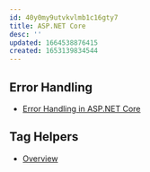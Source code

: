 ```yaml
---
id: 40y0my9utvkvlmb1c16gty7
title: ASP.NET Core
desc: ''
updated: 1664538876415
created: 1653139834544
---
```


## Error Handling

- [Error Handling in ASP.NET Core](https://learn.microsoft.com/en-us/aspnet/core/fundamentals/error-handling)

## Tag Helpers

- [Overview](https://docs.microsoft.com/en-us/aspnet/core/mvc/views/tag-helpers/intro)
